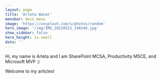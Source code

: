 ```yaml
---
layout: page
title: 'Arleta Wanat'
menubar: docs_menu
image: 'https://unsplash.com/s/photos/random'
hero_image: '/img/IMG_20220521_140146.jpg'
show_sidebar: false
hero_height: is-small
date: ''
---
```

<title> Arleta Wanat </title>

Hi, my name is Arleta and I am SharePoint MCSA, Productivity MSCE, and Microsoft MVP :) 

Welcome to my articles!
